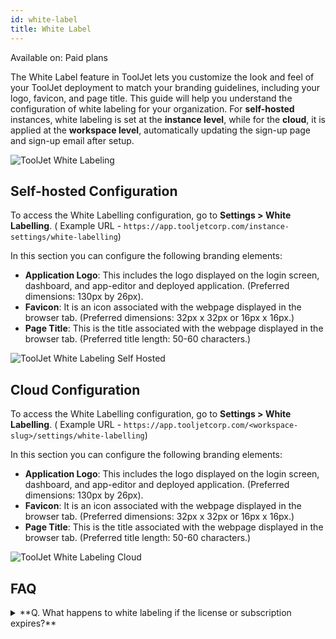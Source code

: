 ```yaml
---
id: white-label
title: White Label
---
```


<div className='badge badge--primary heading-badge'>Available on: Paid plans</div>

The White Label feature in ToolJet lets you customize the look and feel of your ToolJet deployment to match your branding guidelines, including your logo, favicon, and page title. This guide will help you understand the configuration of white labeling for your organization. For **self-hosted** instances, white labeling is set at the **instance level**, while for the **cloud**, it is applied at the **workspace level**, automatically updating the sign-up page and sign-up email after setup.

<img className="screenshot-full" src="/img/enterprise/white-label/favicon-v3.png" alt="ToolJet White Labeling" />

## Self-hosted Configuration

To access the White Labelling configuration, go to **Settings > White Labelling**. ( Example URL - `https://app.tooljetcorp.com/instance-settings/white-labelling`)

In this section you can configure the following branding elements:

-   **Application Logo**: This includes the logo displayed on the login screen, dashboard, and app-editor and deployed application. (Preferred dimensions: 130px by 26px).
-   **Favicon**: It is an icon associated with the webpage displayed in the browser tab. (Preferred dimensions: 32px x 32px or 16px x 16px.)
-   **Page Title**: This is the title associated with the webpage displayed in the browser tab. (Preferred title length: 50-60 characters.)

<img className="screenshot-full" src="/img/enterprise/white-label/self-hosted.png" alt="ToolJet White Labeling Self Hosted" />

## Cloud Configuration

To access the White Labelling configuration, go to **Settings > White Labelling**. ( Example URL - `https://app.tooljetcorp.com/<workspace-slug>/settings/white-labelling`)

In this section you can configure the following branding elements:

-   **Application Logo**: This includes the logo displayed on the login screen, dashboard, and app-editor and deployed application. (Preferred dimensions: 130px by 26px).
-   **Favicon**: It is an icon associated with the webpage displayed in the browser tab. (Preferred dimensions: 32px x 32px or 16px x 16px.)
-   **Page Title**: This is the title associated with the webpage displayed in the browser tab. (Preferred title length: 50-60 characters.)

<img className="screenshot-full" src="/img/enterprise/white-label/cloud.png" alt="ToolJet White Labeling Cloud" />

## FAQ

<details>
    <summary>
         **Q. What happens to white labeling if the license or subscription expires?**
    </summary>
If your license or subscription expires, white labeling will automatically revert to ToolJet's default branding until the license is renewed.

</details>
